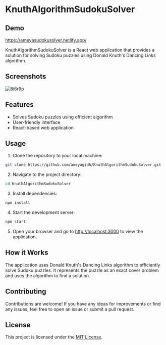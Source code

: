 # KnuthAlgorithmSudokuSolver

## Demo
https://ameyasudokusolver.netlify.app/

KnuthAlgorithmSudokuSolver is a React web application that provides a solution for solving Sudoku puzzles using Donald Knuth's Dancing Links algorithm.

## Screenshots
![8i6r9p](https://github.com/ameyagidh/KnuthAlgorithmSudokuSolver/assets/65457905/5023c8c4-e8b4-4beb-88fd-fddd2569ee5d)


## Features

- Solves Sudoku puzzles using efficient algorithm
- User-friendly interface
- React-based web application

## Usage

1. Clone the repository to your local machine:

```bash
git clone https://github.com/ameyagidh/KnuthAlgorithmSudokuSolver.git
```

2. Navigate to the project directory:

```bash
cd KnuthAlgorithmSudokuSolver
```

3. Install dependencies:

```bash
npm install
```

4. Start the development server:

```bash
npm start
```

5. Open your browser and go to [http://localhost:3000](http://localhost:3000) to view the application.

## How it Works

The application uses Donald Knuth's Dancing Links algorithm to efficiently solve Sudoku puzzles. It represents the puzzle as an exact cover problem and uses the algorithm to find a solution.

## Contributing

Contributions are welcome! If you have any ideas for improvements or find any issues, feel free to open an issue or submit a pull request.

## License

This project is licensed under the [MIT License](LICENSE).
